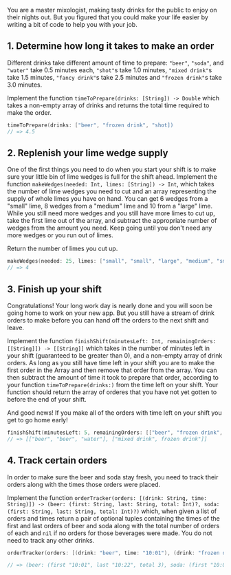 You are a master mixologist, making tasty drinks for the public to enjoy on their nights out. But you figured that you could make your life easier by writing a bit of code to help you with your job.

## 1. Determine how long it takes to make an order

Different drinks take different amount of time to prepare: `"beer"`, `"soda"`, and `"water"` take 0.5 minutes each, `"shot"`s take 1.0 minutes, `"mixed drink"`s take 1.5 minutes, `"fancy drink"`s take 2.5 minutes and `"frozen drink"`s take 3.0 minutes.

Implement the function `timeToPrepare(drinks: [String]) -> Double` which takes a non-empty array of drinks and returns the total time required to make the order.

```swift
timeToPrepare(drinks: ["beer", "frozen drink", "shot])
// => 4.5
```

## 2. Replenish your lime wedge supply

One of the first things you need to do when you start your shift is to make sure your little bin of lime wedges is full for the shift ahead. Implement the function `makeWedges(needed: Int, limes: [String]) -> Int`, which takes the number of lime wedges you need to cut and an array representing the supply of whole limes you have on hand. You can get 6 wedges from a "small" lime, 8 wedges from a "medium" lime and 10 from a "large" lime. While you still need more wedges and you still have more limes to cut up, take the first lime out of the array, and subtract the appropriate number of wedges from the amount you need. Keep going until you don't need any more wedges or you run out of limes.

Return the number of limes you cut up.

```swift
makeWedges(needed: 25, limes: ["small", "small", "large", "medium", "small"])
// => 4
```

## 3. Finish up your shift

Congratulations! Your long work day is nearly done and you will soon be going home to work on your new app. But you still have a stream of drink orders to make before you can hand off the orders to the next shift and leave.

Implement the function `finishShift(minutesLeft: Int, remainingOrders: [[String]]) -> [[String]]` which takes in the number of minutes left in your shift (guaranteed to be greater than 0), and a non-empty array of drink orders. As long as you still have time left in your shift you are to make the first order in the Array and then remove that order from the array. You can then subtract the amount of time it took to prepare that order, according to your function `timeToPrepare(drinks:)` from the time left on your shift. Your function should return the array of orderes that you have not yet gotten to before the end of your shift.

And good news! If you make all of the orders with time left on your shift you get to go home early!

```swift
finishShift(minutesLeft: 5, remainingOrders: [["beer", "frozen drink", "shot], ["fancy drink", "soda"], ["beer", "beer", "water"], ["mixed drink", frozen drink"]])
// => [["beer", "beer", "water"], ["mixed drink", frozen drink"]]
```

## 4. Track certain orders

In order to make sure the beer and soda stay fresh, you need to track their orders along with the times those orders were placed.

Implement the function `orderTracker(orders: [(drink: String, time: String)]) -> (beer: (first: String, last: String, total: Int)?, soda: (first: String, last: String, total: Int)?)` which, when given a list of orders and times return a pair of optional tuples containing the times of the first and last orders of beer and soda along with the total number of orders of each and `nil` if no orders for those beverages were made. You do not need to track any other drinks.

```swift
orderTracker(orders: [(drink: "beer", time: "10:01"), (drink: "frozen drink", time: "10:02"), (drink: "shot", time: "10:05"), (drink: "fancy drink", time: "10:06"), (drink: "soda", time: "10:09"), (drink: "beer", time: "10:15"), (drink: "beer", time: "10:22"), (drink: "water", time: "10:26"), (drink: "mixed drink", time: "10:28"), (drink: "frozen drink", time: "10:33")]

// => (beer: (first "10:01", last "10:22", total 3), soda: (first "10:09", last "10:09", total 1))
```
